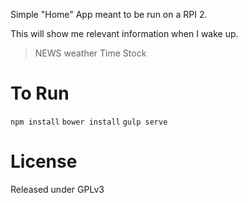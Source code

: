 Simple "Home" App meant to be run on a RPI 2.

This will show me relevant information when I wake up.

>NEWS
>weather
>Time
>Stock

To Run
======
`npm install`
`bower install`
`gulp serve`







License
=======

Released under GPLv3
